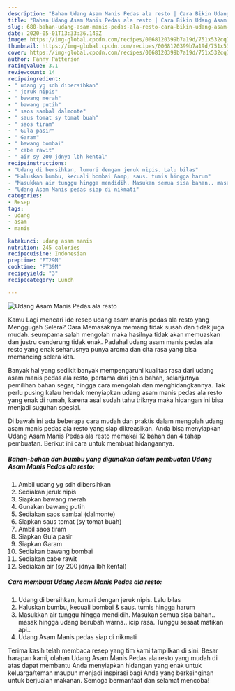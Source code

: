 ```yaml
---
description: "Bahan Udang Asam Manis Pedas ala resto | Cara Bikin Udang Asam Manis Pedas ala resto Yang Sedap"
title: "Bahan Udang Asam Manis Pedas ala resto | Cara Bikin Udang Asam Manis Pedas ala resto Yang Sedap"
slug: 680-bahan-udang-asam-manis-pedas-ala-resto-cara-bikin-udang-asam-manis-pedas-ala-resto-yang-sedap
date: 2020-05-01T13:33:36.149Z
image: https://img-global.cpcdn.com/recipes/0068120399b7a19d/751x532cq70/udang-asam-manis-pedas-ala-resto-foto-resep-utama.jpg
thumbnail: https://img-global.cpcdn.com/recipes/0068120399b7a19d/751x532cq70/udang-asam-manis-pedas-ala-resto-foto-resep-utama.jpg
cover: https://img-global.cpcdn.com/recipes/0068120399b7a19d/751x532cq70/udang-asam-manis-pedas-ala-resto-foto-resep-utama.jpg
author: Fanny Patterson
ratingvalue: 3.1
reviewcount: 14
recipeingredient:
- " udang yg sdh dibersihkan"
- " jeruk nipis"
- " bawang merah"
- " bawang putih"
- " saos sambal dalmonte"
- " saus tomat sy tomat buah"
- " saos tiram"
- " Gula pasir"
- " Garam"
- " bawang bombai"
- " cabe rawit"
- " air sy 200 jdnya lbh kental"
recipeinstructions:
- "Udang di bersihkan, lumuri dengan jeruk nipis. Lalu bilas"
- "Haluskan bumbu, kecuali bombai &amp; saus. tumis hingga harum"
- "Masukkan air tunggu hingga mendidih. Masukan semua sisa bahan.. masak hingga udang berubah warna.. icip rasa. Tunggu sesaat matikan api.."
- "Udang Asam Manis pedas siap di nikmati"
categories:
- Resep
tags:
- udang
- asam
- manis

katakunci: udang asam manis 
nutrition: 245 calories
recipecuisine: Indonesian
preptime: "PT29M"
cooktime: "PT39M"
recipeyield: "3"
recipecategory: Lunch

---
```



![Udang Asam Manis Pedas ala resto](https://img-global.cpcdn.com/recipes/0068120399b7a19d/751x532cq70/udang-asam-manis-pedas-ala-resto-foto-resep-utama.jpg)

Kamu Lagi mencari ide resep udang asam manis pedas ala resto yang Menggugah Selera? Cara Memasaknya memang tidak susah dan tidak juga mudah. seumpama salah mengolah maka hasilnya tidak akan memuaskan dan justru cenderung tidak enak. Padahal udang asam manis pedas ala resto yang enak seharusnya punya aroma dan cita rasa yang bisa memancing selera kita.

Banyak hal yang sedikit banyak mempengaruhi kualitas rasa dari udang asam manis pedas ala resto, pertama dari jenis bahan, selanjutnya pemilihan bahan segar, hingga cara mengolah dan menghidangkannya. Tak perlu pusing kalau hendak menyiapkan udang asam manis pedas ala resto yang enak di rumah, karena asal sudah tahu triknya maka hidangan ini bisa menjadi suguhan spesial.




Di bawah ini ada beberapa cara mudah dan praktis dalam mengolah udang asam manis pedas ala resto yang siap dikreasikan. Anda bisa menyiapkan Udang Asam Manis Pedas ala resto memakai 12 bahan dan 4 tahap pembuatan. Berikut ini cara untuk membuat hidangannya.

<!--inarticleads1-->

##### Bahan-bahan dan bumbu yang digunakan dalam pembuatan Udang Asam Manis Pedas ala resto:

1. Ambil  udang yg sdh dibersihkan
1. Sediakan  jeruk nipis
1. Siapkan  bawang merah
1. Gunakan  bawang putih
1. Sediakan  saos sambal (dalmonte)
1. Siapkan  saus tomat (sy tomat buah)
1. Ambil  saos tiram
1. Siapkan  Gula pasir
1. Siapkan  Garam
1. Sediakan  bawang bombai
1. Sediakan  cabe rawit
1. Sediakan  air (sy 200 jdnya lbh kental)




<!--inarticleads2-->

##### Cara membuat Udang Asam Manis Pedas ala resto:

1. Udang di bersihkan, lumuri dengan jeruk nipis. Lalu bilas
1. Haluskan bumbu, kecuali bombai &amp; saus. tumis hingga harum
1. Masukkan air tunggu hingga mendidih. Masukan semua sisa bahan.. masak hingga udang berubah warna.. icip rasa. Tunggu sesaat matikan api..
1. Udang Asam Manis pedas siap di nikmati




Terima kasih telah membaca resep yang tim kami tampilkan di sini. Besar harapan kami, olahan Udang Asam Manis Pedas ala resto yang mudah di atas dapat membantu Anda menyiapkan hidangan yang enak untuk keluarga/teman maupun menjadi inspirasi bagi Anda yang berkeinginan untuk berjualan makanan. Semoga bermanfaat dan selamat mencoba!
